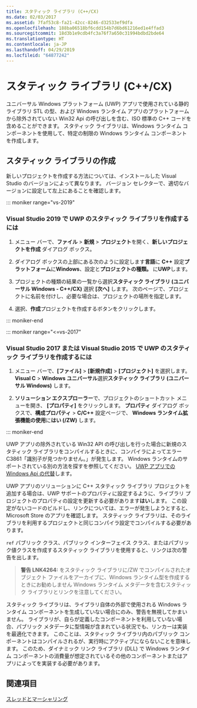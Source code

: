 ```yaml
---
title: スタティック ライブラリ (C++/CX)
ms.date: 02/03/2017
ms.assetid: 7faf53c8-fa21-42cc-8246-d32533ef9dfa
ms.openlocfilehash: 188ba06518bf6cdd154b7d6bd61216ed1e4ffad3
ms.sourcegitcommit: 18d3b1e9cdb4fc3a76f7a650c31994bdbd2bde64
ms.translationtype: HT
ms.contentlocale: ja-JP
ms.lasthandoff: 04/29/2019
ms.locfileid: "64877242"
---
```

# <a name="static-libraries-ccx"></a>スタティック ライブラリ (C++/CX)

ユニバーサル Windows プラットフォーム (UWP) アプリで使用されている静的ライブラリ STL の型、および Windows ランタイム アプリのプラットフォームから除外されていない Win32 Api の呼び出しを含む、ISO 標準の C++ コードを含めることができます。 スタティック ライブラリは、Windows ランタイム コンポーネントを使用して、特定の制限の Windows ランタイム コンポーネントを作成します。

## <a name="creating-static-libraries"></a>スタティック ライブラリの作成


新しいプロジェクトを作成する方法については、インストールした Visual Studio のバージョンによって異なります。 バージョン セレクターで、適切なバージョンに設定して左上にあることを確認します。

::: moniker range="vs-2019"

### <a name="to-create-a-uwp-static-library-in-visual-studio-2019"></a>Visual Studio 2019 で UWP のスタティック ライブラリを作成するには

1. メニュー バーで、**ファイル** > **新規** > **プロジェクト**を開く、**新しいプロジェクトを作成** ダイアログ ボックス。

1. ダイアログ ボックスの上部にある次のように設定します**言語**に **C++** 設定**プラットフォーム**に**Windows**、設定と**プロジェクトの種類。** に**UWP**します。 

1. プロジェクトの種類の結果の一覧から選択**スタティック ライブラリ (ユニバーサル Windows - C++/CX)** 選択 **[次へ]** します。 次のページで、プロジェクトに名前を付けし、必要な場合は、プロジェクトの場所を指定します。

1. 選択、**作成**プロジェクトを作成するボタンをクリックします。

::: moniker-end

::: moniker range="<=vs-2017"

### <a name="to-create-a-uwp-static-library-in-visual-studio-2017-or-visual-studio-2015"></a>Visual Studio 2017 または Visual Studio 2015 で UWP のスタティック ライブラリを作成するには

1. メニュー バーで、**[ファイル]**  >  **[新規作成]**  >  **[プロジェクト]** を選択します。 **Visual C** > **Windows ユニバーサル**選択**スタティック ライブラリ (ユニバーサル Windows)** します。

1. **ソリューション エクスプローラー**で、プロジェクトのショートカット メニューを開き、 **[プロパティ]** をクリックします。 **プロパティ** ダイアログ ボックスで、**構成プロパティ** > **C/C++** 設定ページで、 **Windows ランタイム拡張機能の使用**に**はい (/ZW)** します。

::: moniker-end

UWP アプリの除外されている Win32 API の呼び出しを行った場合に新規のスタティック ライブラリをコンパイルするときに、コンパイラによってエラー C3861「識別子が見つかりません。」が発生します。 Windows ランタイムのサポートされている別の方法を探すを参照してください。 [UWP アプリでの Windows Api の代替](/uwp/win32-and-com/alternatives-to-windows-apis-uwp)します。

UWP アプリのソリューションに C++ スタティック ライブラリ プロジェクトを追加する場合は、UWP サポートのプロパティに設定するように、ライブラリ プロジェクトのプロパティの設定を更新する必要があります**はい**します。 この設定がないコードのビルドし、リンクについては、エラーが発生しようとすると、Microsoft Store のアプリを確認します。 スタティック ライブラリは、そのライブラリを利用するプロジェクトと同じコンパイラ設定でコンパイルする必要があります。

 `ref` パブリック クラス、パブリック インターフェイス クラス、またはパブリック値クラスを作成するスタティック ライブラリを使用すると、リンクは次の警告を出します。

> **警告 LNK4264:** をスタティック ライブラリに/ZW でコンパイルされたオブジェクト ファイルをアーカイブに、Windows ランタイム型を作成するときにお勧めしません Windows ランタイム メタデータを含むスタティック ライブラリとリンクを注意してください。

スタティック ライブラリは、ライブラリ自体の外部で使用される Windows ランタイム コンポーネントを生成していない場合にのみ、警告を無視してかまいません。 ライブラリが、自らが定義したコンポーネントを利用していない場合、パブリック メタデータに型情報が含まれている状況でも、リンカーは実装を最適化できます。 このことは、スタティック ライブラリ内のパブリック コンポーネントはコンパイルされるが、実行時にアクティブにならないことを意味します。 このため、ダイナミック リンク ライブラリ (DLL) で Windows ランタイム コンポーネントの消費量が想定されているその他のコンポーネントまたはアプリによってを実装する必要があります。

## <a name="see-also"></a>関連項目

[スレッドとマーシャリング](../cppcx/threading-and-marshaling-c-cx.md)
